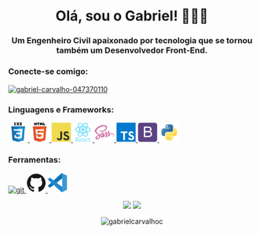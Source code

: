 <h1 align="center">Olá, sou o Gabriel! 👷👨‍💻</h1>
<h3 align="center">Um Engenheiro Civil apaixonado por tecnologia que se tornou também um Desenvolvedor Front-End.</h3>

<h3 align="left">Conecte-se comigo:</h3>
<p align="left">
  <a href="https://www.linkedin.com/in/gabriel-carvalho-047370110/" target="_blank">
    <img align="center" src="https://cdn.jsdelivr.net/npm/simple-icons@3.0.1/icons/linkedin.svg" alt="gabriel-carvalho-047370110" height="30" width="40"/>
  </a>
</p>
  
<h3 align="left">Linguagens e Frameworks:</h3>
<p align="left">
  <a href="https://developer.mozilla.org/pt-BR/docs/Web/CSS" target="_blank">
    <img src="https://raw.githubusercontent.com/devicons/devicon/master/icons/css3/css3-original-wordmark.svg" alt="css3" width="40" height="40"/>
  </a>
  <a href="https://developer.mozilla.org/pt-BR/docs/Web/HTML" target="_blank">
    <img src="https://raw.githubusercontent.com/devicons/devicon/master/icons/html5/html5-original-wordmark.svg" alt="html5" width="40" height="40"/>
  </a> 
  <a href="https://developer.mozilla.org/pt-BR/docs/Web/JavaScript" target="_blank">
    <img src="https://raw.githubusercontent.com/devicons/devicon/master/icons/javascript/javascript-original.svg" alt="javascript" width="40" height="40"/>
  </a>
  <a href="https://pt-br.reactjs.org/" target="_blank"> 
    <img src="https://raw.githubusercontent.com/devicons/devicon/master/icons/react/react-original-wordmark.svg" alt="react" width="40" height="40"/>
  </a>
  <a href="https://sass-lang.com" target="_blank">
    <img src="https://raw.githubusercontent.com/devicons/devicon/master/icons/sass/sass-original.svg" alt="sass" width="40" height="40"/> 
  </a> 
  <a href="https://www.typescriptlang.org/" target="_blank"> 
    <img src="https://raw.githubusercontent.com/devicons/devicon/master/icons/typescript/typescript-original.svg" alt="typescript" width="40" height="40"/>
  </a> 
  <a href="https://getbootstrap.com/" target="_blank"> 
  <img src="https://raw.githubusercontent.com/devicons/devicon/9f4f5cdb393299a81125eb5127929ea7bfe42889/icons/bootstrap/bootstrap-plain.svg" alt="bootstrap" width="40" height="40"/>
  </a>
  <a href="https://www.python.org/" target="_blank"> 
  <img src="https://raw.githubusercontent.com/devicons/devicon/9f4f5cdb393299a81125eb5127929ea7bfe42889/icons/python/python-original.svg" alt="python" width="40" height="40"/>
  </a>
</p>

<h3 align="left">Ferramentas:</h3>
<p align="left">
    <a href="https://git-scm.com/" target="_blank"> 
    <img src="https://www.vectorlogo.zone/logos/git-scm/git-scm-icon.svg" alt="git" width="40" height="40"/> 
  </a> 
  <a href="https://github.com/" target="_blank"> 
    <img src="https://raw.githubusercontent.com/devicons/devicon/9f4f5cdb393299a81125eb5127929ea7bfe42889/icons/github/github-original.svg" alt="github" width="40" height="40"/> 
  </a>
  <a href="https://code.visualstudio.com/" target="_blank"> 
    <img src="https://raw.githubusercontent.com/devicons/devicon/9f4f5cdb393299a81125eb5127929ea7bfe42889/icons/vscode/vscode-original.svg" alt="vscode" width="40" height="40"/> 
  </a>
</p>

<p align="center">
  <img src="https://github-readme-stats.vercel.app/api?username=gabrielcarvalhoc&show_icons=true" height="200"/>
  <img src="https://github-readme-stats.vercel.app/api/top-langs/?username=gabrielcarvalhoc" height="200"/>
</p>

<p align="center"> <img src="https://komarev.com/ghpvc/?username=gabrielcarvalhoc" alt="gabrielcarvalhoc" /> </p>
